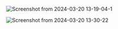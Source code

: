 ![Screenshot from 2024-03-20 13-19-04-1](https://github.com/sanjeevgangwar/Portfolio/assets/93440963/caaaf747-b4b9-4ea2-81b2-7e47e5c5aea0)

![Screenshot from 2024-03-20 13-30-22](https://github.com/sanjeevgangwar/Portfolio/assets/93440963/01e857d8-8d2b-4498-a594-fd398e5163d1)

